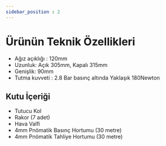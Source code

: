 ```yaml
---
sidebar_position : 2
---
```


# Ürünün Teknik Özellikleri

- Ağız açıklığı : 120mm
- Uzunluk: Açık 305mm, Kapalı 315mm
- Genişlik: 90mm  
- Tutma kuvveti : 2.8 Bar basınç altında Yaklaşık 180Newton


## Kutu İçeriği

- Tutucu Kol
- Rakor (7 adet)
- Hava Valfi
- 4mm Pnömatik Basınç Hortumu (30 metre)
- 4mm Pnömatik Tahliye Hortumu (30 metre)